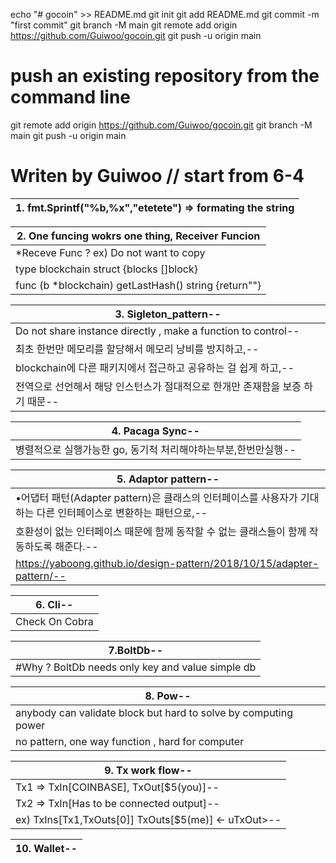 echo "# gocoin" >> README.md
git init
git add README.md
git commit -m "first commit"
git branch -M main
git remote add origin https://github.com/Guiwoo/gocoin.git
git push -u origin main

# push an existing repository from the command line

git remote add origin https://github.com/Guiwoo/gocoin.git
git branch -M main
git push -u origin main

# Writen by Guiwoo // start from 6-4

| 1. fmt.Sprintf("%b,%x","etetete") => formating the string |
| --------------------------------------------------------- |

| 2. One funcing wokrs one thing, Receiver Funcion      |
| ----------------------------------------------------- |
| \*Receve Func ? ex) Do not want to copy               |
| type blockchain struct {blocks []block}               |
| func (b \*blockchain) getLastHash() string {return""} |

| 3. Sigleton_pattern--                                                         |
| ----------------------------------------------------------------------------- |
| Do not share instance directly , make a function to control--                 |
| 최초 한번만 메모리를 할당해서 메모리 낭비를 방지하고,--                       |
| blockchain에 다른 패키지에서 접근하고 공유하는 걸 쉽게 하고,--                |
| 전역으로 선언해서 해당 인스턴스가 절대적으로 한개만 존재함을 보증 하기 때문-- |

| 4. Pacaga Sync--                                               |
| -------------------------------------------------------------- |
| 병렬적으로 실행가능한 go, 동기적 처리해야하는부분,한번만실행-- |

| 5. Adaptor pattern--                                                                                           |
| -------------------------------------------------------------------------------------------------------------- |
| •어댑터 패턴(Adapter pattern)은 클래스의 인터페이스를 사용자가 기대하는 다른 인터페이스로 변환하는 패턴으로,-- |
| 호환성이 없는 인터페이스 때문에 함께 동작할 수 없는 클래스들이 함께 작동하도록 해준다.--                       |
| https://yaboong.github.io/design-pattern/2018/10/15/adapter-pattern/--                                         |

| 6. Cli--       |
| -------------- |
| Check On Cobra |

| 7.BoltDb--                                       |
| ------------------------------------------------ |
| #Why ? BoltDb needs only key and value simple db |

| 8. Pow--                                                        |
| --------------------------------------------------------------- |
| anybody can validate block but hard to solve by computing power |
| no pattern, one way function , hard for computer                |

| 9. Tx work flow--                                    |
| ---------------------------------------------------- |
| Tx1 => TxIn[COINBASE], TxOut[$5(you)]--              |
| Tx2 => TxIn[Has to be connected output]--            |
| ex) TxIns[Tx1,TxOuts[0]] TxOuts[$5(me)] <- uTxOut>-- |

| 10. Wallet-- |
| ------------ |
